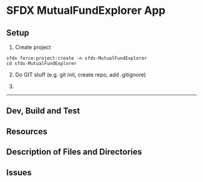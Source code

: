 # SFDX MutualFundExplorer App

## Setup
1. Create project
```
sfdx force:project:create -n sfdx-MutualFundExplorer
cd sfdx-MutualFundExplorer
```

2. Do GIT stuff (e.g. git init, create repo, add .gitignore)

3. 

---

## Dev, Build and Test


## Resources


## Description of Files and Directories


## Issues


